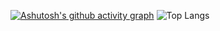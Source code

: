 [![Ashutosh's github activity graph](https://github-readme-activity-graph.vercel.app/graph?username=Hmmcrs&theme=react-dark)](https://github.com/ashutosh00710/github-readme-activity-graph)
![Top Langs](https://github-readme-stats.vercel.app/api/top-langs/?username=anuraghazra&layout=compact)
